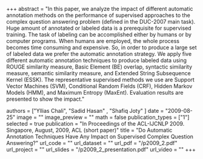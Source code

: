 +++
abstract = "In this paper, we analyze the impact of different automatic annotation methods on the performance of supervised approaches to the complex question answering problem (defined in the DUC-2007 main task). Huge amount of annotated or labeled data is a prerequisite for supervised training. The task of labeling can be accomplished either by humans or by computer programs. When humans are employed, the whole process becomes time consuming and expensive. So, in order to produce a large set of labeled data we prefer the automatic annotation strategy. We apply five different automatic annotation techniques to produce labeled data using ROUGE similarity measure, Basic Element (BE) overlap, syntactic similarity measure, semantic similarity measure, and Extended String Subsequence Kernel (ESSK). The representative supervised methods we use are Support Vector Machines (SVM), Conditional Random Fields (CRF), Hidden Markov Models (HMM), and Maximum Entropy (MaxEnt). Evaluation results are presented to show the impact." 

authors = ["Yllias Chali", "Sadid Hasan" , "Shafiq Joty" ]
date = "2009-08-25"
image = ""
image_preview = ""
math = false
publication_types = ["1"]
selected = true
publication = "In Proceedings of the ACL-IJCNLP 2009.  Singapore, August, 2009, ACL (short paper)"
title = "Do Automatic Annotation Techniques Have Any Impact on Supervised Complex Question Answering?"
url_code = ""
url_dataset = ""
url_pdf = "/p2009_2.pdf"
url_project = ""
url_slides = "/p2009_2_presentation.pdf"
url_video = ""
+++


